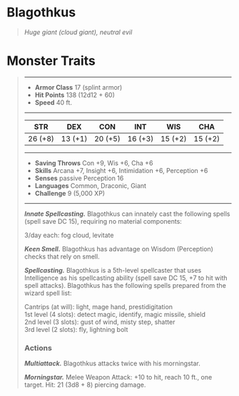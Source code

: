 # Blagothkus
>*Huge giant (cloud giant), neutral evil*
# Monster Traits
>___
>- **Armor Class** 17 (splint armor)
>- **Hit Points** 138 (12d12 + 60)
>- **Speed** 40 ft.
>___
>|STR|DEX|CON|INT|WIS|CHA|
>|:---:|:---:|:---:|:---:|:---:|:---:|
>|26 (+8)|13 (+1)|20 (+5)|16 (+3)|15 (+2)|15 (+2)|
>___
>- **Saving Throws** Con +9, Wis +6, Cha +6
>- **Skills** Arcana +7, Insight +6, Intimidation +6, Perception +6
>- **Senses** passive Perception 16
>- **Languages** Common, Draconic, Giant
>- **Challenge** 9 (5,000 XP)
>___
>***Innate Spellcasting.*** Blagothkus can innately cast the following spells (spell save DC 15), requiring no material components:  
>
>3/day each: fog cloud, levitate  
>
>
>***Keen Smell.*** Blagothkus has advantage on Wisdom (Perception) checks that rely on smell.  
>
>***Spellcasting.*** Blagothkus is a 5th-level spellcaster that uses Intelligence as his spellcasting ability (spell save DC 15, +7 to hit with spell attacks). Blagothkus has the following spells prepared from the wizard spell list:  
>
>Cantrips (at will): light, mage hand, prestidigitation  
>1st level (4 slots): detect magic, identify, magic missile, shield  
>2nd level (3 slots): gust of wind, misty step, shatter  
>3rd level (2 slots): fly, lightning bolt  
>
>### Actions
>***Multiattack.*** Blagothkus attacks twice with his morningstar.  
>
>***Morningstar.*** Melee Weapon Attack: +10 to hit, reach 10 ft., one target. Hit: 21 (3d8 + 8) piercing damage.